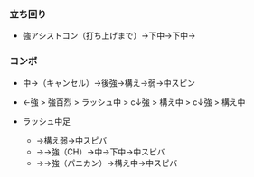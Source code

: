 ### 立ち回り


- 強アシストコン（打ち上げまで）->下中->下中->


### コンボ
- 中->（キャンセル）->後強->構え->弱->中スピン
- ←強 > 強百烈 > ラッシュ中 > c↓強 > 構え中 > c↓強 > 構え中


- ラッシュ中足
  - ->構え弱->中スピバ
  - ->→強（CH）->中->下中->中スピバ
  - ->→強（パニカン）->構え中->中スピバ